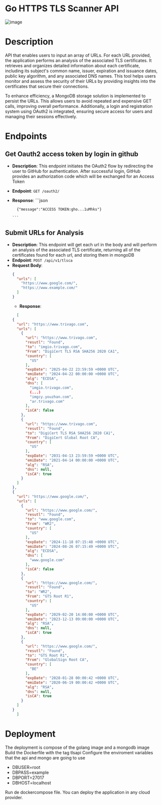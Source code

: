 # Go HTTPS TLS Scanner API
![image](https://github.com/user-attachments/assets/41ac172b-54d7-46d2-89cb-1f597f0e8be8)

# Description 
API that enables users to input an array of URLs. For each URL provided, the application performs an analysis of the associated TLS certificates. It retrieves and organizes detailed information about each certificate, including its subject's common name, issuer, expiration and issuance dates, public key algorithm, and any associated DNS names. This tool helps users monitor and assess the security of their URLs by providing insights into the certificates that secure their connections.

To enhance efficiency, a MongoDB storage solution is implemented to persist the URLs. This allows users to avoid repeated and expensive GET calls, improving overall performance. Additionally, a login and registration system using OAuth2 is integrated, ensuring secure access for users and managing their sessions effectively.

# Endpoints
## Get Oauth2 access token by login in github
- **Description**: This endpoint initiates the OAuth2 flow by redirecting the user to GitHub for authentication. After successful login, GitHub provides an authorization code which will be exchanged for an Access Token
- **Endpoint**: `GET /oauth2/`
- **Response**:
      ```json
          
        {"message":"ACCESS TOKEN:gho...1uMhks"}
          
      ```
## Submit URLs for Analysis
- **Description**: This endpoint will get each url in the body and will perform an analysis of the associated TLS certificate, returning all of the certificates found for each url, and storing them in mongoDB
- **Endpoint**: `POST /api/v1/tlsca`
- **Request Body**:
    ```json
    {
      "urls": [
        "https://www.google.com/",
        "https://www.example.com/"
      ]
    }
    ```
  - **Response**:
  ```json
    [
  {
    "url": "https://www.trivago.com",
    "urls": [
      {
        "url": "https://www.trivago.com",
        "resutl": "Found",
        "to": "imgio.trivago.com",
        "From": "DigiCert TLS RSA SHA256 2020 CA1",
        "country": [
          "US"
        ],
        "expDate": "2025-04-22 23:59:59 +0000 UTC",
        "emiDate": "2024-04-22 00:00:00 +0000 UTC",
        "alg": "ECDSA",
        "dns": [
          "imgio.trivago.com",
          (...)
          "imgcy.youzhan.com",
          "ar.trivago.com"
        ],
        "isCA": false
      },
      {
        "url": "https://www.trivago.com",
        "resutl": "Found",
        "to": "DigiCert TLS RSA SHA256 2020 CA1",
        "From": "DigiCert Global Root CA",
        "country": [
          "US"
        ],
        "expDate": "2031-04-13 23:59:59 +0000 UTC",
        "emiDate": "2021-04-14 00:00:00 +0000 UTC",
        "alg": "RSA",
        "dns": null,
        "isCA": true
      }
    ]
  },
  {
    "url": "https://www.google.com/",
    "urls": [
      {
        "url": "https://www.google.com/",
        "resutl": "Found",
        "to": "www.google.com",
        "From": "WR2",
        "country": [
          "US"
        ],
        "expDate": "2024-11-18 07:15:48 +0000 UTC",
        "emiDate": "2024-08-26 07:15:49 +0000 UTC",
        "alg": "ECDSA",
        "dns": [
          "www.google.com"
        ],
        "isCA": false
      },
      {
        "url": "https://www.google.com/",
        "resutl": "Found",
        "to": "WR2",
        "From": "GTS Root R1",
        "country": [
          "US"
        ],
        "expDate": "2029-02-20 14:00:00 +0000 UTC",
        "emiDate": "2023-12-13 09:00:00 +0000 UTC",
        "alg": "RSA",
        "dns": null,
        "isCA": true
      },
      {
        "url": "https://www.google.com/",
        "resutl": "Found",
        "to": "GTS Root R1",
        "From": "GlobalSign Root CA",
        "country": [
          "BE"
        ],
        "expDate": "2028-01-28 00:00:42 +0000 UTC",
        "emiDate": "2020-06-19 00:00:42 +0000 UTC",
        "alg": "RSA",
        "dns": null,
        "isCA": true
      }
    ]
  }
    ]
    ```
    
# Deployment
The deployment is compose of the golang image and a mongodb image
Build the Dockerfile with the tag tlsapi
Configure the enviroment variables that the api and mongo are going to use
 - DBUSER=root
 - DBPASS=example
 - DBPORT=27017
 - DBHOST=localhost

Run de dockercompose file.
You can deploy the application in any cloud provider.
